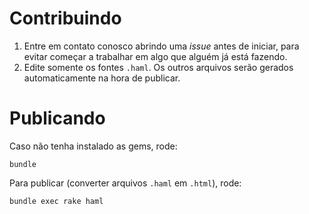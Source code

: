 # Contribuindo

1. Entre em contato conosco abrindo uma _issue_ antes de iniciar, para evitar
   começar a trabalhar em algo que alguém já está fazendo.
2. Edite somente os fontes `.haml`. Os outros arquivos serão gerados
   automaticamente na hora de publicar.

# Publicando

Caso não tenha instalado as gems, rode:

`bundle`

Para publicar (converter arquivos `.haml` em `.html`), rode:

`bundle exec rake haml`
